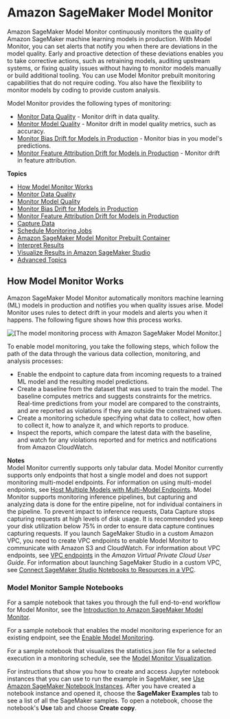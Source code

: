 # Amazon SageMaker Model Monitor<a name="model-monitor"></a>

Amazon SageMaker Model Monitor continuously monitors the quality of Amazon SageMaker machine learning models in production\. With Model Monitor, you can set alerts that notify you when there are deviations in the model quality\. Early and proactive detection of these deviations enables you to take corrective actions, such as retraining models, auditing upstream systems, or fixing quality issues without having to monitor models manually or build additional tooling\. You can use Model Monitor prebuilt monitoring capabilities that do not require coding\. You also have the flexibility to monitor models by coding to provide custom analysis\.

Model Monitor provides the following types of monitoring:
+ [Monitor Data Quality](model-monitor-data-quality.md) \- Monitor drift in data quality\.
+ [Monitor Model Quality](model-monitor-model-quality.md) \- Monitor drift in model quality metrics, such as accuracy\.
+ [Monitor Bias Drift for Models in Production](clarify-model-monitor-bias-drift.md) \- Monitor bias in you model's predictions\.
+ [Monitor Feature Attribution Drift for Models in Production](clarify-model-monitor-feature-attribution-drift.md) \- Monitor drift in feature attribution\.

**Topics**
+ [How Model Monitor Works](#model-monitor-how-it-works)
+ [Monitor Data Quality](model-monitor-data-quality.md)
+ [Monitor Model Quality](model-monitor-model-quality.md)
+ [Monitor Bias Drift for Models in Production](clarify-model-monitor-bias-drift.md)
+ [Monitor Feature Attribution Drift for Models in Production](clarify-model-monitor-feature-attribution-drift.md)
+ [Capture Data](model-monitor-data-capture.md)
+ [Schedule Monitoring Jobs](model-monitor-scheduling.md)
+ [Amazon SageMaker Model Monitor Prebuilt Container](model-monitor-pre-built-container.md)
+ [Interpret Results](model-monitor-interpreting-results.md)
+ [Visualize Results in Amazon SageMaker Studio](model-monitor-interpreting-visualize-results.md)
+ [Advanced Topics](model-monitor-advanced-topics.md)

## How Model Monitor Works<a name="model-monitor-how-it-works"></a>

Amazon SageMaker Model Monitor automatically monitors machine learning \(ML\) models in production and notifies you when quality issues arise\. Model Monitor uses rules to detect drift in your models and alerts you when it happens\. The following figure shows how this process works\.

![\[The model monitoring process with Amazon SageMaker Model Monitor.\]](http://docs.aws.amazon.com/sagemaker/latest/dg/images/model_monitor/mmv2-architecture.png)

To enable model monitoring, you take the following steps, which follow the path of the data through the various data collection, monitoring, and analysis processes:
+ Enable the endpoint to capture data from incoming requests to a trained ML model and the resulting model predictions\.
+ Create a baseline from the dataset that was used to train the model\. The baseline computes metrics and suggests constraints for the metrics\. Real\-time predictions from your model are compared to the constraints, and are reported as violations if they are outside the constrained values\.
+ Create a monitoring schedule specifying what data to collect, how often to collect it, how to analyze it, and which reports to produce\. 
+ Inspect the reports, which compare the latest data with the baseline, and watch for any violations reported and for metrics and notifications from Amazon CloudWatch\.

**Notes**  
Model Monitor currently supports only tabular data\.
Model Monitor currently supports only endpoints that host a single model and does not support monitoring multi\-model endpoints\. For information on using multi\-model endpoints, see [ Host Multiple Models with Multi\-Model Endpoints](multi-model-endpoints.md)\.
Model Monitor supports monitoring inference pipelines, but capturing and analyzing data is done for the entire pipeline, not for individual containers in the pipeline\.
To prevent impact to inference requests, Data Capture stops capturing requests at high levels of disk usage\. It is recommended you keep your disk utilization below 75% in order to ensure data capture continues capturing requests\.
If you launch SageMaker Studio in a custom Amazon VPC, you need to create VPC endpoints to enable Model Monitor to communicate with Amazon S3 and CloudWatch\. For information about VPC endpoints, see [VPC endpoints](https://docs.aws.amazon.com/vpc/latest/userguide/vpc-endpoints.html) in the *Amazon Virtual Private Cloud User Guide*\. For information about launching SageMaker Studio in a custom VPC, see [Connect SageMaker Studio Notebooks to Resources in a VPC](studio-notebooks-and-internet-access.md)\.

### Model Monitor Sample Notebooks<a name="model-monitor-sample-notebooks"></a>

For a sample notebook that takes you through the full end\-to\-end workflow for Model Monitor, see the [Introduction to Amazon SageMaker Model Monitor](https://sagemaker-examples.readthedocs.io/en/latest/sagemaker_model_monitor/introduction/SageMaker-ModelMonitoring.html)\. 

For a sample notebook that enables the model monitoring experience for an existing endpoint, see the [Enable Model Monitoring](https://sagemaker-examples.readthedocs.io/en/latest/sagemaker_model_monitor/enable_model_monitor/SageMaker-Enable-Model-Monitor.html)\. 

For a sample notebook that visualizes the statistics\.json file for a selected execution in a monitoring schedule, see the [Model Monitor Visualization](https://sagemaker-examples.readthedocs.io/en/latest/sagemaker_model_monitor/visualization/SageMaker-Model-Monitor-Visualize.html)\. 

For instructions that show you how to create and access Jupyter notebook instances that you can use to run the example in SageMaker, see [Use Amazon SageMaker Notebook Instances](nbi.md)\. After you have created a notebook instance and opened it, choose the **SageMaker Examples** tab to see a list of all the SageMaker samples\. To open a notebook, choose the notebook's **Use** tab and choose **Create copy**\.